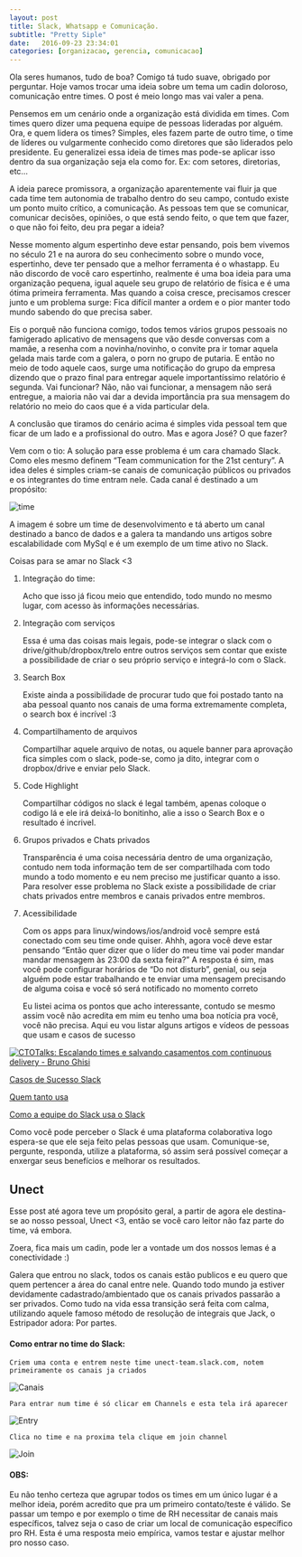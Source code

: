 ```yaml
---
layout: post
title: Slack, Whatsapp e Comunicação.
subtitle: "Pretty Siple"
date:   2016-09-23 23:34:01
categories: [organizacao, gerencia, comunicacao]
---
```



Ola seres humanos, tudo de boa? Comigo tá tudo suave, obrigado por perguntar. Hoje vamos trocar uma ideia sobre um tema um cadin doloroso, comunicação entre times. O post é meio longo mas vai valer a pena.


Pensemos em um cenário onde a organização está dividida em times. Com times quero dizer uma pequena equipe de pessoas lideradas por alguém. Ora, e quem lidera os times? Simples, eles fazem parte de outro time, o time de líderes ou vulgarmente conhecido como diretores que são liderados pelo presidente. Eu generalizei essa ideia de times mas pode-se aplicar isso dentro da sua organização seja ela como for. Ex: com setores, diretorias, etc…

A ideia parece promissora, a organização aparentemente vai fluir ja que cada time tem autonomia de trabalho dentro do seu campo, contudo existe um ponto muito crítico, a comunicação. As pessoas tem que se comunicar, comunicar decisões, opiniões, o que está sendo feito, o que tem que fazer, o que não foi feito, deu pra pegar a ideia?

Nesse momento algum espertinho deve estar pensando, pois bem vivemos no século 21 e na aurora do seu conhecimento sobre o mundo voce, espertinho, deve ter pensado que a melhor ferramenta é o whastapp. Eu não discordo de você caro espertinho, realmente é uma boa ideia para uma organização pequena, igual aquele seu grupo de relatório de física e é uma ótima primeira ferramenta. Mas quando a coisa cresce, precisamos crescer junto e um problema surge: Fica difícil manter a ordem e o pior manter todo mundo sabendo do que precisa saber.

Eis o porquê não funciona comigo, todos temos vários grupos pessoais no famigerado aplicativo de mensagens que vão desde conversas com a mamãe, a resenha com a novinha/novinho, o convite pra ir tomar aquela gelada mais tarde com a galera, o porn no grupo de putaria. E então no meio de todo aquele caos, surge uma notificação do grupo da empresa dizendo que o prazo final para entregar aquele importantíssimo relatório é segunda. Vai funcionar? Não, não vai funcionar, a mensagem não será entregue, a maioria não vai dar a devida importância pra sua mensagem do relatório no meio do caos que é a vida particular dela.

A conclusão que tiramos do cenário acima é simples vida pessoal tem que ficar de um lado e a profissional do outro. Mas e agora José? O que fazer?

Vem com o tio: A solução para esse problema é um cara chamado Slack. Como eles mesmo definem “Team communication for the 21st century”. A idea deles é simples criam-se canais de comunicação públicos ou privados e os integrantes do time entram nele. Cada canal é destinado a um propósito:

![time](../img/_posts/slack/slack.png "Slack")


A imagem é sobre um time de desenvolvimento e tá aberto um canal destinado a banco de dados e a galera ta mandando uns artigos sobre escalabilidade com MySql e é um exemplo de um time ativo no Slack.

Coisas para se amar no Slack <3

1. Integração do time:

	Acho que isso já ficou meio que entendido, todo mundo no mesmo lugar, com acesso às informações necessárias.

2. Integração com serviços

	Essa é uma das coisas mais legais, pode-se integrar o slack com o drive/github/dropbox/trelo entre outros serviços sem contar que existe a possibilidade de criar o seu próprio serviço e integrá-lo com o Slack.

3. Search Box

	Existe ainda a possibilidade de procurar tudo que foi postado tanto na aba pessoal quanto nos canais de uma forma extremamente completa, o search box é incrível :3

4. Compartilhamento de arquivos

	Compartilhar aquele arquivo de notas, ou aquele banner para aprovação fica simples com o slack, pode-se, como ja dito, integrar com o dropbox/drive e enviar pelo Slack.

5. Code Highlight

	Compartilhar códigos no slack é legal também, apenas coloque o codigo lá e ele irá deixá-lo bonitinho, alie a isso o Search Box e o resultado é incrivel.

6. Grupos privados e Chats privados

	Transparência é uma coisa necessária dentro de uma organização, contudo nem toda informação tem de ser compartilhada com todo mundo a todo momento e eu nem preciso me justificar quanto a isso. Para resolver esse problema no Slack existe a possibilidade de criar chats privados entre membros e canais privados entre membros.


7. Acessibilidade

	Com os apps para linux/windows/ios/android você sempre está conectado com seu time onde quiser. Ahhh, agora você deve estar pensando “Então quer dizer que o líder do meu time vai poder mandar mandar mensagem às 23:00 da sexta feira?” A resposta é sim, mas você pode configurar horários de “Do not disturb”, genial, ou seja alguém pode estar trabalhando e te enviar uma mensagem precisando de alguma coisa e você só será notificado no momento correto


	Eu listei acima os pontos que acho interessante, contudo se mesmo assim você não acredita em mim eu tenho uma boa notícia pra você, você não precisa. Aqui eu vou listar alguns artigos e vídeos de pessoas que usam e casos de sucesso


[![CTOTalks: Escalando times e salvando casamentos com continuous delivery - Bruno Ghisi](http://img.youtube.com/vi/ChHzc-f0F2Y/0.jpg)](http://www.youtube.com/watch?v=ChHzc-f0F2Y)


[Casos de Sucesso Slack](https://www.sitepoint.com/slack-use-cases/)

[Quem tanto usa](https://slack.com/customers)

[Como a equipe do Slack usa o Slack](https://www.fastcompany.com/3040638/tech-forecast/how-slack-uses-slack)

Como você pode perceber o Slack é uma plataforma colaborativa logo espera-se que ele seja feito pelas pessoas que usam. Comunique-se, pergunte, responda, utilize a plataforma, só assim será possível começar a enxergar seus benefícios e melhorar os resultados.


Unect
------

Esse post até agora teve um propósito geral, a partir de agora ele destina-se ao nosso pessoal, Unect <3, então se você caro leitor não faz parte do time, vá embora.

Zoera, fica mais um cadin, pode ler a vontade um dos nossos lemas é a conectividade :)

Galera que entrou no slack, todos os canais estão publicos e eu quero que quem pertencer a área do canal entre nele. Quando todo mundo ja estiver devidamente cadastrado/ambientado que os canais privados passarão a ser privados. Como tudo na vida essa transição será feita com calma, utilizando aquele famoso método de resolução de integrais que Jack, o Estripador adora: Por partes.


#### Como entrar no time do Slack:

	Criem uma conta e entrem neste time unect-team.slack.com, notem primeiramente os canais ja criados

![Canais](../img/_posts/slack/un1.png "Canais")

	Para entrar num time é só clicar em Channels e esta tela irá aparecer

![Entry](../img/_posts/slack/2.png "Entry")

	Clica no time e na proxima tela clique em join channel

![Join](../img/_posts/slack/3.png "Join")

#### OBS:

Eu não tenho certeza que  agrupar todos os times em um único lugar é a melhor ideia, porém acredito que pra um primeiro contato/teste é válido. Se passar um tempo e por exemplo o time de RH necessitar de canais mais específicos, talvez seja o caso de criar um local de comunicação específico pro RH. Esta é uma resposta meio empírica, vamos testar e ajustar melhor pro nosso caso.
